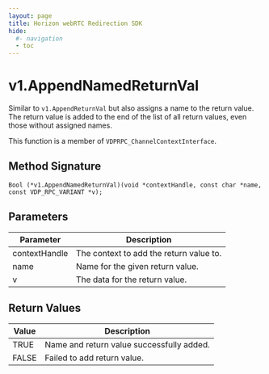 ```yaml
---
layout: page
title: Horizon webRTC Redirection SDK
hide:
  #- navigation
  - toc
---
```

# v1.AppendNamedReturnVal

Similar to `v1.AppendReturnVal` but also assigns a name to the return value. The return value is added to the end of the list of all return values, even those without assigned names.

This function is a member of `VDPRPC_ChannelContextInterface`.

## Method Signature
```
Bool (*v1.AppendNamedReturnVal)(void *contextHandle, const char *name, const VDP_RPC_VARIANT *v);
```

## Parameters

| Parameter | Description |
| --------- | ----------- |
| contextHandle | The context to add the return value to. |
| name | Name for the given return value. |
| v | The data for the return value. | 

## Return Values

| Value | Description |
| ----- | ----------- |
| TRUE | Name and return value successfully added. |
| FALSE | Failed to add return value. |

